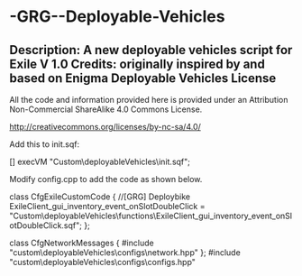 # -GRG--Deployable-Vehicles
Description: A new deployable vehicles script for Exile V 1.0
Credits: originally inspired by and based on Enigma Deployable Vehicles
License
--------------------------
All the code and information provided here is provided under an Attribution Non-Commercial ShareAlike 4.0 Commons License.

http://creativecommons.org/licenses/by-nc-sa/4.0/

Add this to init.sqf:

[] execVM "Custom\deployableVehicles\init.sqf";

Modify config.cpp to add the code as shown below.

class CfgExileCustomCode 
{
	//[GRG] Deploybike
	ExileClient_gui_inventory_event_onSlotDoubleClick = "Custom\deployableVehicles\functions\ExileClient_gui_inventory_event_onSlotDoubleClick.sqf"; 
 };
 
class CfgNetworkMessages {
	#include "custom\deployableVehicles\configs\network.hpp"
};
#include "custom\deployableVehicles\configs\configs.hpp"
